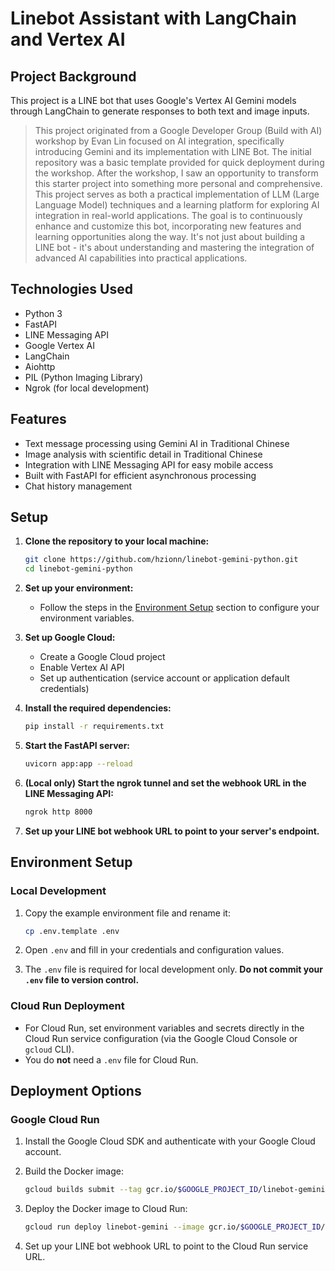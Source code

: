 # Linebot Assistant with LangChain and Vertex AI

## Project Background

This project is a LINE bot that uses Google's Vertex AI Gemini models through LangChain to generate responses to both text and image inputs.

> This project originated from a Google Developer Group (Build with AI) workshop by Evan Lin focused on AI integration, specifically introducing Gemini and its implementation with LINE Bot. The initial repository was a basic template provided for quick deployment during the workshop.
> After the workshop, I saw an opportunity to transform this starter project into something more personal and comprehensive. This project serves as both a practical implementation of LLM (Large Language Model) techniques and a learning platform for exploring AI integration in real-world applications.
> The goal is to continuously enhance and customize this bot, incorporating new features and learning opportunities along the way. It's not just about building a LINE bot - it's about understanding and mastering the integration of advanced AI capabilities into practical applications.

## Technologies Used

- Python 3
- FastAPI
- LINE Messaging API
- Google Vertex AI
- LangChain
- Aiohttp
- PIL (Python Imaging Library)
- Ngrok (for local development)

## Features

- Text message processing using Gemini AI in Traditional Chinese
- Image analysis with scientific detail in Traditional Chinese
- Integration with LINE Messaging API for easy mobile access
- Built with FastAPI for efficient asynchronous processing
- Chat history management

## Setup

1. **Clone the repository to your local machine:**

   ```bash
   git clone https://github.com/hzionn/linebot-gemini-python.git
   cd linebot-gemini-python
   ```

2. **Set up your environment:**
   - Follow the steps in the [Environment Setup](#environment-setup) section to configure your environment variables.

3. **Set up Google Cloud:**
   - Create a Google Cloud project
   - Enable Vertex AI API
   - Set up authentication (service account or application default credentials)

4. **Install the required dependencies:**

   ```bash
   pip install -r requirements.txt
   ```

5. **Start the FastAPI server:**

   ```bash
   uvicorn app:app --reload
   ```

6. **(Local only) Start the ngrok tunnel and set the webhook URL in the LINE Messaging API:**

   ```bash
   ngrok http 8000
   ```

7. **Set up your LINE bot webhook URL to point to your server's endpoint.**

## Environment Setup

### Local Development

1. Copy the example environment file and rename it:

   ```sh
   cp .env.template .env
   ```

2. Open `.env` and fill in your credentials and configuration values.
3. The `.env` file is required for local development only. **Do not commit your `.env` file to version control.**

### Cloud Run Deployment

- For Cloud Run, set environment variables and secrets directly in the Cloud Run service configuration (via the Google Cloud Console or `gcloud` CLI).
- You do **not** need a `.env` file for Cloud Run.

## Deployment Options

### Google Cloud Run

1. Install the Google Cloud SDK and authenticate with your Google Cloud account.
2. Build the Docker image:

   ```bash
   gcloud builds submit --tag gcr.io/$GOOGLE_PROJECT_ID/linebot-gemini
   ```

3. Deploy the Docker image to Cloud Run:

   ```bash
   gcloud run deploy linebot-gemini --image gcr.io/$GOOGLE_PROJECT_ID/linebot-gemini --platform managed --region $GOOGLE_LOCATION --allow-unauthenticated
   ```

4. Set up your LINE bot webhook URL to point to the Cloud Run service URL.
